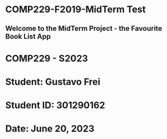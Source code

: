 # COMP229-F2019-MidTerm Test

## Welcome to the MidTerm Project - the Favourite Book List App

# COMP229 - S2023
# Student: Gustavo Frei 
# Student ID: 301290162 
# Date: June 20, 2023 

